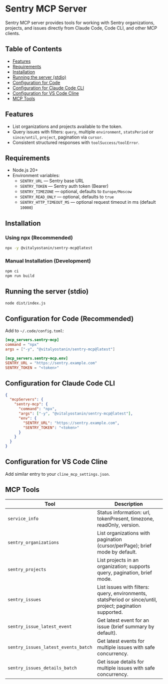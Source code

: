 
# Sentry MCP Server

Sentry MCP server provides tools for working with Sentry organizations, projects, and issues directly from Claude Code, Code CLI, and other MCP clients.

## Table of Contents
- [Features](#features)
- [Requirements](#requirements)
- [Installation](#installation)
- [Running the server (stdio)](#running-the-server-stdio)
- [Configuration for Code](#configuration-for-code)
- [Configuration for Claude Code CLI](#configuration-for-claude-code-cli)
- [Configuration for VS Code Cline](#configuration-for-vs-code-cline)
- [MCP Tools](#mcp-tools)

## Features
- List organizations and projects available to the token.
- Query issues with filters: `query`, multiple `environment`, `statsPeriod` or `since/until`, `project`, pagination via `cursor`.
- Consistent structured responses with `toolSuccess/toolError`.

## Requirements
- Node.js 20+
- Environment variables:
  - `SENTRY_URL` — Sentry base URL
  - `SENTRY_TOKEN` — Sentry auth token (Bearer)
  - `SENTRY_TIMEZONE` — optional, defaults to `Europe/Moscow`
  - `SENTRY_READ_ONLY` — optional, defaults to `true`
  - `SENTRY_HTTP_TIMEOUT_MS` — optional request timeout in ms (default `10000`)

## Installation
### Using npx (Recommended)
```bash
npx -y @vitalyostanin/sentry-mcp@latest
```

### Manual Installation (Development)
```bash
npm ci
npm run build
```

## Running the server (stdio)
```bash
node dist/index.js
```

## Configuration for Code (Recommended)
Add to `~/.code/config.toml`:
```toml
[mcp_servers.sentry-mcp]
command = "npx"
args = ["-y", "@vitalyostanin/sentry-mcp@latest"]

[mcp_servers.sentry-mcp.env]
SENTRY_URL = "https://sentry.example.com"
SENTRY_TOKEN = "<token>"
```

## Configuration for Claude Code CLI
```json
{
  "mcpServers": {
    "sentry-mcp": {
      "command": "npx",
      "args": ["-y", "@vitalyostanin/sentry-mcp@latest"],
      "env": {
        "SENTRY_URL": "https://sentry.example.com",
        "SENTRY_TOKEN": "<token>"
      }
    }
  }
}
```

## Configuration for VS Code Cline
Add similar entry to your `cline_mcp_settings.json`.

## MCP Tools

| Tool | Description |
| --- | --- |
| `service_info` | Status information: url, tokenPresent, timezone, readOnly, version. |
| `sentry_organizations` | List organizations with pagination (cursor/perPage); brief mode by default. |
| `sentry_projects` | List projects in an organization; supports query, pagination, brief mode. |
| `sentry_issues` | List issues with filters: query, environments, statsPeriod or since/until, project; pagination supported. |
| `sentry_issue_latest_event` | Get latest event for an issue (brief summary by default). |
| `sentry_issues_latest_events_batch` | Get latest events for multiple issues with safe concurrency. |
| `sentry_issues_details_batch` | Get issue details for multiple issues with safe concurrency. |
